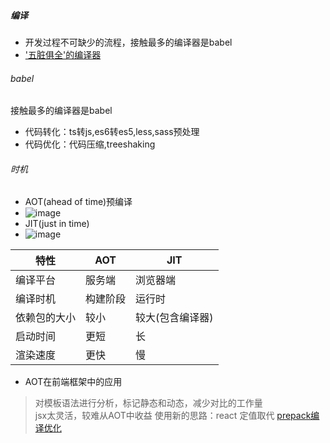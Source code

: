 ##### 编译
- 开发过程不可缺少的流程，接触最多的编译器是babel
- ['五脏俱全'的编译器](https://github.com/jamiebuilds/the-super-tiny-compiler/blob/master/the-super-tiny-compiler.js)

###### babel
接触最多的编译器是babel  
- 代码转化：ts转js,es6转es5,less,sass预处理
- 代码优化：代码压缩,treeshaking

###### 时机
- AOT(ahead of time)预编译
-   ![image](https://user-images.githubusercontent.com/23187643/203924725-86f58245-4c7b-4a4b-82ee-7ca55b1c186d.png)
- JIT(just in time)
-   ![image](https://user-images.githubusercontent.com/23187643/203924685-352e6e38-4bb0-4809-affc-2f1674dacafa.png)


|  特性   | AOT  | JIT  |
|  ----  | ----  | ----  |
| 编译平台  | 服务端 | 浏览器端 |
| 编译时机  | 构建阶段 | 运行时 |
| 依赖包的大小  | 较小 | 较大(包含编译器) |
| 启动时间  | 更短 | 长 |
| 渲染速度  | 更快 | 慢 |

- AOT在前端框架中的应用
> 对模板语法进行分析，标记静态和动态，减少对比的工作量   
> jsx太灵活，较难从AOT中收益
  使用新的思路：react 定值取代 [prepack编译优化](https://prepack.io/repl.html#BQMwrgdgxgLglgewgAmASmQbwFDOeaeJfOAIyQEMoo5gAPDHPPAJwFMYwWU7kAeALzIAjMgD8yXgC4S5CFRr1kAWhEYA1LMrVavVQCY0AblzIAvqYDmAGwSkK1gHS8hIMtsXCADMexm06EZAA)
